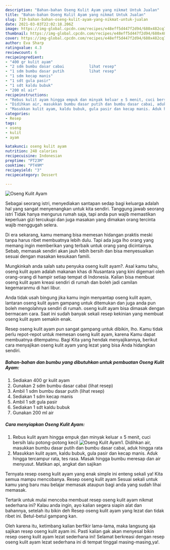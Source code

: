 ```yaml
---
description: "Bahan-bahan Oseng Kulit Ayam yang nikmat Untuk Jualan"
title: "Bahan-bahan Oseng Kulit Ayam yang nikmat Untuk Jualan"
slug: 719-bahan-bahan-oseng-kulit-ayam-yang-nikmat-untuk-jualan
date: 2021-03-03T22:02:18.206Z
image: https://img-global.cpcdn.com/recipes/e48eff5d447f2d94/680x482cq70/oseng-kulit-ayam-foto-resep-utama.jpg
thumbnail: https://img-global.cpcdn.com/recipes/e48eff5d447f2d94/680x482cq70/oseng-kulit-ayam-foto-resep-utama.jpg
cover: https://img-global.cpcdn.com/recipes/e48eff5d447f2d94/680x482cq70/oseng-kulit-ayam-foto-resep-utama.jpg
author: Eva Sharp
ratingvalue: 4.3
reviewcount: 6
recipeingredient:
- "400 gr kulit ayam"
- "2 sdm bumbu dasar cabai           lihat resep"
- "1 sdm bumbu dasar putih           lihat resep"
- "1 sdm kecap manis"
- "1 sdt gula pasir"
- "1 sdt kaldu bubuk"
- "200 ml air"
recipeinstructions:
- "Rebus kulit ayam hingga empuk dan minyak keluar ± 5 menit, cuci bersih lalu potong-potong kecil"
- "Didihkan air, masukkan bumbu dasar putih dan bumbu dasar cabai, aduk hingga rata"
- "Masukkan kulit ayam, kaldu bubuk, gula pasir dan kecap manis. Aduk hingga tercampur rata, tes rasa. Masak hingga bumbu meresap dan air menyusut. Matikan api, angkat dan sajikan"
categories:
- Resep
tags:
- oseng
- kulit
- ayam

katakunci: oseng kulit ayam 
nutrition: 248 calories
recipecuisine: Indonesian
preptime: "PT23M"
cooktime: "PT49M"
recipeyield: "3"
recipecategory: Dessert

---
```



![Oseng Kulit Ayam](https://img-global.cpcdn.com/recipes/e48eff5d447f2d94/680x482cq70/oseng-kulit-ayam-foto-resep-utama.jpg)

Sebagai seorang istri, menyediakan santapan sedap bagi keluarga adalah hal yang sangat menyenangkan untuk kita sendiri. Tanggung jawab seorang istri Tidak hanya mengurus rumah saja, tapi anda pun wajib memastikan keperluan gizi tercukupi dan juga masakan yang dimakan orang tercinta wajib menggugah selera.

Di era  sekarang, kamu memang bisa memesan hidangan praktis meski tanpa harus ribet membuatnya lebih dulu. Tapi ada juga lho orang yang memang ingin memberikan yang terbaik untuk orang yang dicintainya. Sebab, memasak sendiri akan jauh lebih bersih dan bisa menyesuaikan sesuai dengan masakan kesukaan famili. 



Mungkinkah anda salah satu penyuka oseng kulit ayam?. Asal kamu tahu, oseng kulit ayam adalah makanan khas di Nusantara yang kini digemari oleh orang-orang di hampir setiap tempat di Indonesia. Kalian bisa membuat oseng kulit ayam kreasi sendiri di rumah dan boleh jadi camilan kegemaranmu di hari libur.

Anda tidak usah bingung jika kamu ingin menyantap oseng kulit ayam, lantaran oseng kulit ayam gampang untuk ditemukan dan juga anda pun boleh mengolahnya sendiri di rumah. oseng kulit ayam bisa dimasak dengan bermacam cara. Saat ini sudah banyak sekali resep kekinian yang membuat oseng kulit ayam semakin enak.

Resep oseng kulit ayam pun sangat gampang untuk dibikin, lho. Kamu tidak perlu repot-repot untuk memesan oseng kulit ayam, karena Kamu dapat membuatnya ditempatmu. Bagi Kita yang hendak menyajikannya, berikut cara menyajikan oseng kulit ayam yang lezat yang bisa Anda hidangkan sendiri.

<!--inarticleads1-->

##### Bahan-bahan dan bumbu yang dibutuhkan untuk pembuatan Oseng Kulit Ayam:

1. Sediakan 400 gr kulit ayam
1. Gunakan 2 sdm bumbu dasar cabai           (lihat resep)
1. Ambil 1 sdm bumbu dasar putih           (lihat resep)
1. Sediakan 1 sdm kecap manis
1. Ambil 1 sdt gula pasir
1. Sediakan 1 sdt kaldu bubuk
1. Gunakan 200 ml air




<!--inarticleads2-->

##### Cara menyiapkan Oseng Kulit Ayam:

1. Rebus kulit ayam hingga empuk dan minyak keluar ± 5 menit, cuci bersih lalu potong-potong kecil
<img src="https://img-global.cpcdn.com/steps/1da0fa8f40bd2187/160x128cq70/oseng-kulit-ayam-langkah-memasak-1-foto.jpg" alt="Oseng Kulit Ayam">1. Didihkan air, masukkan bumbu dasar putih dan bumbu dasar cabai, aduk hingga rata
1. Masukkan kulit ayam, kaldu bubuk, gula pasir dan kecap manis. Aduk hingga tercampur rata, tes rasa. Masak hingga bumbu meresap dan air menyusut. Matikan api, angkat dan sajikan




Ternyata resep oseng kulit ayam yang enak simple ini enteng sekali ya! Kita semua mampu mencobanya. Resep oseng kulit ayam Sesuai sekali untuk kamu yang baru mau belajar memasak ataupun bagi anda yang sudah lihai memasak.

Tertarik untuk mulai mencoba membuat resep oseng kulit ayam nikmat sederhana ini? Kalau anda ingin, ayo kalian segera siapin alat dan bahannya, setelah itu bikin deh Resep oseng kulit ayam yang lezat dan tidak ribet ini. Betul-betul gampang kan. 

Oleh karena itu, ketimbang kalian berfikir lama-lama, maka langsung aja sajikan resep oseng kulit ayam ini. Pasti kalian gak akan menyesal bikin resep oseng kulit ayam lezat sederhana ini! Selamat berkreasi dengan resep oseng kulit ayam lezat sederhana ini di tempat tinggal masing-masing,ya!.

